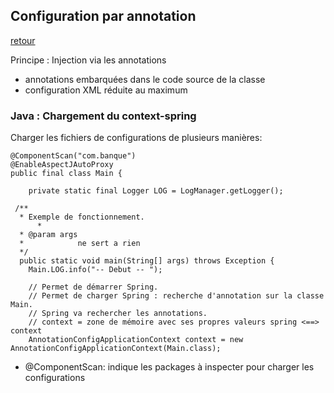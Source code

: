 ## Configuration par annotation

[retour](https://github.com/grouault/spring-tutorial/blob/master/spring-contexte/notes/INDEX.md)

Principe : Injection via les annotations
* annotations embarquées dans le code source de la classe
* configuration XML réduite au maximum

### Java : Chargement du context-spring

Charger les fichiers de configurations de plusieurs manières:

    @ComponentScan("com.banque")
    @EnableAspectJAutoProxy
    public final class Main {
        
        private static final Logger LOG = LogManager.getLogger();

	 /**
	  * Exemple de fonctionnement.
          *
	  * @param args
	  *            ne sert a rien
	  */
	  public static void main(String[] args) throws Exception {
		Main.LOG.info("-- Debut -- ");

		// Permet de démarrer Spring.
		// Permet de charger Spring : recherche d'annotation sur la classe Main.
		// Spring va rechercher les annotations.
		// context = zone de mémoire avec ses propres valeurs spring <==> context
		AnnotationConfigApplicationContext context = new AnnotationConfigApplicationContext(Main.class);


* @ComponentScan: indique les packages à inspecter pour charger les configurations
